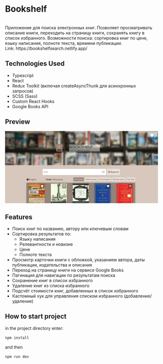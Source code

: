 # Bookshelf

<br />
Приложение для поиска электронных книг. Позволяет просматривать описание книги, переходить на страницу книги, сохранять книгу в список избранного. Возможности поиска: сортировка книг по цене, языку написания, полноте текста, времени публикации.
<br />
Link: https://bookshelfsearch.netlify.app/

## Technologies Used

- Typescript
- React
- Redux Toolkit (включая createAsyncThunk для асинхронных запросов)
- SCSS (Sass)
- Custom React Hooks
- Google Books API

## Preview

<img src='./src/assets/images/bookshelfpreview.PNG' alt="preview">

## Features

- Поиск книг по названию, автору или ключевым словам
- Сортировка результатов по:
  - Языку написания
  - Релевантности и новизне
  - Цене
  - Полноте текста
- Просмотр карточки книги с обложкой, указанием автора, даты публикации, издательства и описания
- Переход на страницу книги на сервисе Google Books
- Пагинация для навигации по результатам поиска
- Сохранение книг в список избранного
- Удаление книг из списка избранного
- Подсчёт стоимости книг, добавленных в список избранного
- Кастомный хук для управления списком избранного (добавление/удаление)

## How to start project

in the project directory enter:

```js
npm install
```

and then

```js
npm run dev
```
